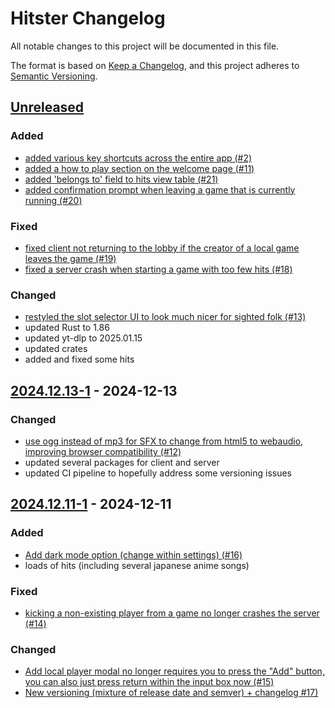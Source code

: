 # Hitster Changelog

All notable changes to this project will be documented in this file.

The format is based on [Keep a Changelog](https://keepachangelog.com/en/1.1.0/),
and this project adheres to [Semantic Versioning](https://semver.org/spec/v2.0.0.html).

## [Unreleased]

### Added

- [added various key shortcuts across the entire app (#2)](https://github.com/Timtam/hitster/issues/2)
- [added a how to play section on the welcome page (#11)](https://github.com/Timtam/hitster/issues/11)
- [added 'belongs to' field to hits view table (#21)](https://github.com/Timtam/hitster/issues/21)
- [added confirmation prompt when leaving a game that is currently running (#20)](https://github.com/Timtam/hitster/issues/20)

### Fixed

- [fixed client not returning to the lobby if the creator of a local game leaves the game (#19)](https://github.com/Timtam/hitster/issues/19)
- [fixed a server crash when starting a game with too few hits (#18)](https://github.com/Timtam/hitster/issues/18)

### Changed

- [restyled the slot selector UI to look much nicer for sighted folk (#13)](https://github.com/Timtam/hitster/issues/13)
- updated Rust to 1.86
- updated yt-dlp to 2025.01.15
- updated crates
- added and fixed some hits

## [2024.12.13-1] - 2024-12-13

### Changed

-   [use ogg instead of mp3 for SFX to change from html5 to webaudio, improving browser compatibility (#12)](https://github.com/Timtam/hitster/issues/12)
-   updated several packages for client and server
-   updated CI pipeline to hopefully address some versioning issues

## [2024.12.11-1] - 2024-12-11

### Added

-   [Add dark mode option (change within settings) (#16)](https://github.com/Timtam/hitster/issues/16)
-   loads of hits (including several japanese anime songs)

### Fixed

-   [kicking a non-existing player from a game no longer crashes the server (#14)](https://github.com/Timtam/hitster/issues/14)

### Changed

-   [Add local player modal no longer requires you to press the "Add" button, you can also just press return within the input box now (#15)](https://github.com/Timtam/hitster/issues/15)
-   [New versioning (mixture of release date and semver) + changelog #17)](https://github.com/Timtam/hitster/issues/17)

[Unreleased]: https://github.com/Timtam/hitster/compare/2024.12.13-1...HEAD

[2024.12.13-1]: https://github.com/Timtam/hitster/compare/2024.12.11-1...2024.12.13-1

[2024.12.11-1]: https://github.com/Timtam/hitster/releases/tag/2024.12.11-1
